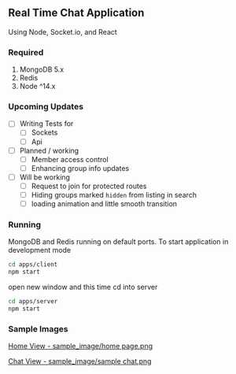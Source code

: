 ## Real Time Chat Application 

Using Node, Socket.io, and React

### Required
  1. MongoDB 5.x
  2. Redis 
  3. Node ^14.x
  
### Upcoming Updates
  - [ ] Writing Tests for
     - [ ] Sockets
     - [ ] Api
  - [ ] Planned / working
    - [ ] Member access control
    - [ ] Enhancing group info updates
  - [ ] Will be working
    - [ ] Request to join for protected routes
    - [ ] Hiding groups marked `hidden` from listing in search 
    - [ ] loading animation and little smooth transition

### Running
MongoDB and Redis running on default ports. To start application in development mode

```sh
cd apps/client
npm start
```
open new window and this time cd into server
```sh
cd apps/server
npm start
```

### Sample Images
[Home View - sample_image/home page.png](https://github.com/RAY-EZ/ChatApp/blob/master/sample_image/home%20page.png "Home Preview")

[Chat View - sample_image/sample chat.png](https://github.com/RAY-EZ/ChatApp/blob/master/sample_image/sample%20chat.png "Home Preview")
